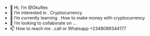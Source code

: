- 👋 Hi, I’m @Okuflex
- 👀 I’m interested in . Cryptocurrency
- 🌱 I’m currently learning . How to make money with cryptocurrency
- 💞️ I’m looking to collaborate on ...
- 📫 How to reach me ..call or Whatsapp +2348089344177

<!---
Okuflex/Okuflex is a ✨ special ✨ repository because its `README.md` (this file) appears on your GitHub profile.
You can click the Preview link to take a look at your changes.
--->

